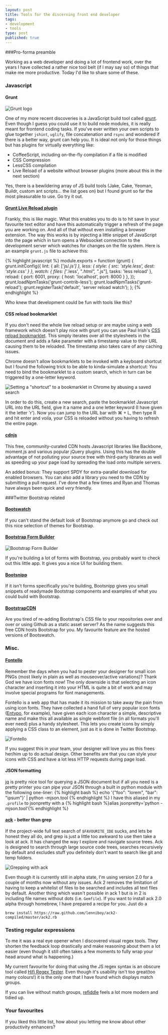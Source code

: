 ```yaml
---
layout: post
title: Tools for the discerning front end developer
tags:
- development
- tools
type: post
published: true
---
```


###Pro-forma preamble

Working as a web developer and doing a lot of frontend work, over the years I have collected a rather nice tool belt (if I may say so) of things that make me more productive. Today I'd like to share some of these.

### Javascript

#### Grunt

![Grunt logo](https://lh6.googleusercontent.com/-rC0dC5mG4Pk/UJgVyx8ORJI/AAAAAAAAIQw/Q4M0-N92Q08/s288/logo.png)

One of my more recent discoveries is a JavaScript build tool called [grunt][5]. Even though I guess you could use it to build node modules, it is really meant for frontend coding tasks. If you've ever written your own scripts to glue together `jshint`, `uglify`, file concatenation and `rsync` and wondered if there is a better way, grunt can help you. It is ideal not only for those things but has plugins for virtually everything like:

* CoffeeScript, including on-the-fly compilation if a file is modified
* CSS Compression
* LessCSS compilation
* Live Reload of a website without browser plugins (more about this in the next section)

Yes, there is a bewildering array of JS build tools (Jake, Cake, Yeoman, Buildr, custom ant scripts... the list goes on) but I found grunt so far the most pleasurable to use. Go try it out.

#### [Grunt Live Reload plugin][6]

Frankly, this is like magic. What this enables you to do is to hit save in your favourite text editor and have this automatically trigger a refresh of the page you are working on. And all of that without even installing a browser extension. The way this works is by injecting a little snippet of JavaScript into the page which in turn opens a Websocket connection to the development server which watches for changes on the file system. Here is an example `grunt.js` file to achieve this:

{% highlight javascript %}
module.exports = function (grunt) {
  grunt.initConfig({
    lint: {
      all: ['js/*.js']
    },
    less: {
      style: {
        src: 'style.less',
        dest: 'style.css'
      }
    },
    watch: {
      files: ['*.less', "*.html", "*.js"],
      tasks: 'less reload'
    },
    reload: {
      port: 6001,
      proxy: {
        host: 'localhost',
        port: 8000
      }
    },
  });
  grunt.loadNpmTasks('grunt-contrib-less');
  grunt.loadNpmTasks('grunt-reload');
  grunt.registerTask('default', 'server reload watch');
};
{% endhighlight %}

Who knew that development could be fun with tools like this?

#### CSS reload bookmarklet

If you don't need the whole live reload setup or are maybe using a web framework which doesn't play nice with grunt you can use Paul Irish's [CSS reload bookmarklet][7]. This simply iterates over all the stylesheets in the document and adds a fake parameter with a timestamp value to their URL causing them to be reloaded. The timestamp also takes care of any caching issues.

Chrome doesn't allow bookmarklets to be invoked with a keyboard shortcut but I found the following trick to be able to kinda-simulate a shortcut: You need to bind the bookmarklet to a custom search, which in turn can be triggered by a one-letter keyword.

![Setting a "shortcut" to a bookmarklet in Chrome by abusing a saved search](https://lh5.googleusercontent.com/-_Whl1sZppio/UJgbghpKQwI/AAAAAAAAIRA/h-aeCDdn3-w/s674/Screen%2520Shot%25202012-11-05%2520at%252021.02.27.png)

In order to do this, create a new search, paste the bookmarklet Javascript URL into the URL field, give it a name and a one letter keyword (I have given it the letter 'r'). Now you can jump to the URL bar with ⌘ + L, then type R and hit enter and voila, your CSS is reloaded without you having to refresh the entire page.

#### [cdnjs][8]

This free, community-curated CDN hosts Javascript libraries like Backbone, moment.js and various popular jQuery plugins. Using this has the double advantage of not polluting your source tree with third-party libraries as well as speeding up your page load by spreading the load onto multiple servers.

An added bonus: They support SPDY for extra-parallel download for enabled browsers. You can also add a library you need to the CDN by submitting a pull request. I've done that a few times and Ryan and Thomas have always been quick and _very_ friendly.

###Twitter Bootstrap related

#### [Bootswatch][1]

If you can't stand the default look of Bootstrap anymore go and check out this nice selection of themes for Bootstrap.

#### [Bootstrap Form Builder][2]

![Bootstrap Form Builder](https://lh6.googleusercontent.com/-Od5fO3TehO4/UJgTx4eGJUI/AAAAAAAAIQo/Z4zslSr1aOw/s481/Screen%2520Shot%25202012-11-05%2520at%252020.29.45.png)

If you're building a lot of forms with Bootstrap, you probably want to check out this little app. It gives you a nice UI for building them.

#### [Bootsnipp][3]

If it isn't forms specifically you're building, Bootsnipp gives you small snippets of readymade Bootstrap components and examples of what you could build with Bootstrap.

#### [BootstrapCDN][4]

Are you tired of re-adding Bootstrap's CSS file to your repositories over and over or using Github as a static asset server? As the name suggests this free CDN hosts Bootstrap for you. My favourite feature are the hosted versions of Bootswatch.

### Misc.

#### [Fontello][9]

Remember the days when you had to pester your designer for small icon PNGs (most likely in plain as well as mouseover/active variations)? Thank God we have icon fonts now! The only downside is that selecting an icon character and inserting it into your HTML is quite a bit of work and may involve special programs for font managements.

Fontello is a web app that has made it its mission to take away the pain from using icon fonts. They have collected a hand full of very popular icon fonts ([Entypo][10], for example), have given each icon character a simple, descriptive name and make this all available as single webfont file (in all formats you'll ever need) plus a handy stylesheet. This lets you create icons by simply applying a CSS class to an element, just as it is done in Twitter Bootstrap.

![Fontello](https://lh5.googleusercontent.com/-fj4HRCQhhxQ/UJgkMDywG3I/AAAAAAAAIRU/H5NWQF-UcEA/s229/Screen%2520Shot%25202012-11-05%2520at%252021.39.53.png)

If you suggest this in your team, your designer will love you as this frees her/him up to do actual design. Other benefits are that you can style your icons with CSS and have a lot less HTTP requests during page load.

#### JSON formatting

[jq][11] is pretty nice tool for querying a JSON document but if all you need is a pretty printer you can pipe your JSON through a built in python module with the following one-liner:
{% highlight bash %}
echo '{"foo": "lorem", "bar": "ipsum"}' | python -mjson.tool
{% endhighlight %}
I have this aliased in my `.profile` to jsonpretty with a
{% highlight bash %}alias jsonpretty='python -mjson.tool'{% endhighlight %}

#### [ack][12] - better than grep

If the project-wide full text search of `$FAVOURITE_IDE` sucks, and lets be honest they all do, and grep is just a little too awkward to use then take a look at ack. It has changed the way I explore and navigate source trees. Ack is designed to search through large source code trees, searches recursively by default and excludes stuff you definitely don't want to search like git and temp folders.

![Grepping with ack](https://lh3.googleusercontent.com/-R7dPtGgbuvQ/UJlzS4QCrlI/AAAAAAAAIRk/EnSQkgHQPy0/s471/Screen%2520Shot%25202012-11-06%2520at%252021.29.07.png)

Even though it is currently still in alpha state, I'm using version 2.0 for a couple of months now without any issues. Ack 2 removes the limitation of having to keep a whitelist of files to be searched and includes all text files by default. Another thing which wasn't possible in ack 1 but is in 2 is including file names without dots (i.e. `Gemfile`). If you want to install ack 2.0 alpha through homebrew, I have prepared a recipe for you. Just do a

    brew install https://raw.github.com/lenniboy/ack2-compiled/master/ack2.rb

### Testing regular expressions
To me it was a real eye opener when I discovered visual regex tools. They
shorten the feedback loop drastically and make reasoning about them a lot
easier (even though it still often takes a few moments to fully wrap your head
around what is happening.)

My current favourite for doing that using the JS regex syntax is
an obscure tool called [Hifi Regex Tester](http://www.gethifi.com/tools/regex).
Even though it's usability isn't too great(too many colours!) it is the only
one that I have found which displays match groups.

If you can live without match groups, [refiddle](http://refiddle.com/) feels a
lot more modern and tidied up.

### Your favourites

If you liked this little list, how about you letting me know about other
productivity enhancers?

 [1]: http://bootswatch.com/
 [2]: http://bootstrap-forms.heroku.com/
 [3]: http://bootsnipp.com/
 [4]: http://www.bootstrapcdn.com/
 [5]: http://gruntjs.com/
 [6]: https://github.com/webxl/grunt-reload
 [7]: http://paulirish.com/2008/how-to-iterate-quickly-when-debugging-css/
 [8]: http://cdnjs.com/
 [9]: http://fontello.com/
 [10]: http://www.entypo.com/
 [11]: http://stedolan.github.com/jq/
 [12]: http://betterthangrep.com/
